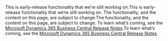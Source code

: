 <span data-ttu-id="d9744-101">This is early-release functionality that we’re still working on.</span><span class="sxs-lookup"><span data-stu-id="d9744-101">This is early-release functionality that we’re still working on.</span></span> <span data-ttu-id="d9744-102">The functionality, and the content on this page, are subject to change.</span><span class="sxs-lookup"><span data-stu-id="d9744-102">The functionality, and the content on this page, are subject to change.</span></span> <span data-ttu-id="d9744-103">To learn what’s coming, see the [Microsoft Dynamics 365 Business Central Release Notes](https://go.microsoft.com/fwlink/?linkid=2047422).</span><span class="sxs-lookup"><span data-stu-id="d9744-103">To learn what’s coming, see the [Microsoft Dynamics 365 Business Central Release Notes](https://go.microsoft.com/fwlink/?linkid=2047422).</span></span>